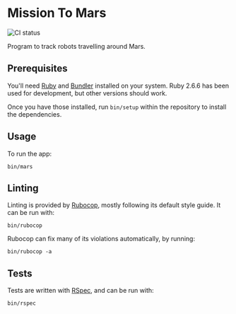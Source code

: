 # Mission To Mars

![CI status](https://github.com/matt-thomson/mission-to-mars/workflows/CI/badge.svg)

Program to track robots travelling around Mars.

## Prerequisites

You'll need [Ruby](https://www.ruby-lang.org) and [Bundler](https://bundler.io/) installed on your system.  Ruby 2.6.6 has been used for development, but other versions should work.

Once you have those installed, run `bin/setup` within the repository to install the dependencies.

## Usage

To run the app:

```
bin/mars
```

## Linting

Linting is provided by [Rubocop](https://github.com/rubocop-hq/rubocop), mostly following its default style guide.  It can be run with:

```
bin/rubocop
```

Rubocop can fix many of its violations automatically, by running:

```
bin/rubocop -a
```

## Tests

Tests are written with [RSpec](https://rspec.info/), and can be run with:

```
bin/rspec
```
